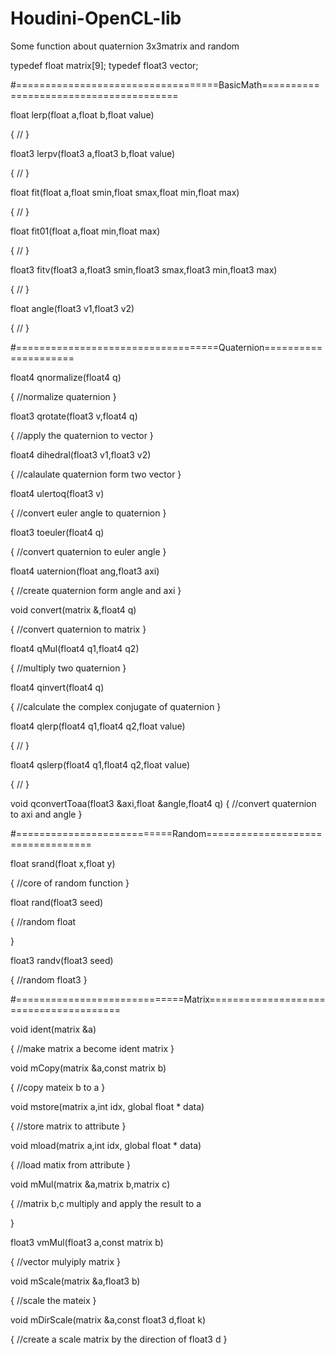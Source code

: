 # Houdini-OpenCL-lib
Some function about quaternion 3x3matrix  and random

typedef float matrix[9];
typedef float3 vector;


#===================================BasicMath=======================================

float lerp(float a,float b,float value)

{
  //
}



float3 lerpv(float3 a,float3 b,float value)

{
    //
}




float fit(float a,float smin,float smax,float min,float max)

{
    //
}



float fit01(float a,float min,float max)

{
    //
}



float3 fitv(float3 a,float3 smin,float3 smax,float3 min,float3 max)

{
    //
}



float angle(float3 v1,float3 v2)

{
    //
}




#===================================Quaternion=====================

float4 qnormalize(float4 q)

{
    //normalize quaternion
}



float3 qrotate(float3 v,float4 q)

{
    //apply the quaternion to vector
}



float4 dihedral(float3 v1,float3 v2)

{
    //calaulate quaternion form two vector
}



float4 ulertoq(float3 v)

{
    //convert euler angle to quaternion
}



float3 toeuler(float4 q)

{
    //convert quaternion to euler angle
}



float4 uaternion(float ang,float3 axi)

{
    //create quaternion form angle and axi
}



void convert(matrix &,float4 q)

{
    //convert quaternion to matrix
}



float4 qMul(float4 q1,float4 q2)

{
    //multiply two quaternion
}




float4 qinvert(float4 q)

{
    //calculate the complex conjugate of quaternion
}

float4 qlerp(float4 q1,float4 q2,float value)

{
    //
}



float4 qslerp(float4 q1,float4 q2,float value)

{
    //
}


void qconvertToaa(float3 &axi,float &angle,float4 q)
{
    //convert quaternion to axi and angle
}




#===========================Random==================================

float srand(float x,float y)

{
    //core of random function 
}



float rand(float3 seed)

{
    //random float

}



float3  randv(float3 seed)

{
    //random float3
}




#=============================Matrix=======================================

void ident(matrix &a)

{
    //make matrix a become ident matrix
}



void mCopy(matrix &a,const matrix b)

{
    //copy mateix b to a
}



void mstore(matrix a,int idx, global float * data)

{
    //store matrix to attribute
}



void mload(matrix a,int idx, global float * data)

{
    //load matix from attribute
}



void mMul(matrix &a,matrix b,matrix c)

{
    //matrix b,c multiply and apply the result to a

}



float3 vmMul(float3 a,const matrix b)

{
    //vector mulyiply matrix
}



void mScale(matrix &a,float3 b)

{
    //scale the mateix
}



void mDirScale(matrix &a,const float3 d,float k)

{
    //create a scale matrix by the direction of float3 d
}

 
